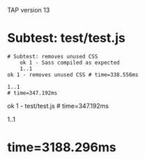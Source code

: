 TAP version 13
# Subtest: test/test.js
    # Subtest: removes unused CSS
        ok 1 - Sass compiled as expected
        1..1
    ok 1 - removes unused CSS # time=338.556ms
    
    1..1
    # time=347.192ms
ok 1 - test/test.js # time=347.192ms

1..1
# time=3188.296ms
